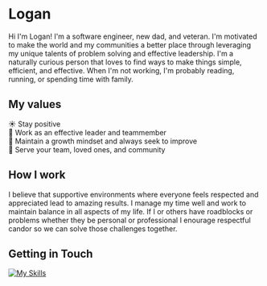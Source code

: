 # Logan
Hi I'm Logan! I'm a software engineer, new dad, and veteran. I'm motivated to make the world and my communities a better place through leveraging my unique talents of problem solving and effective leadership. I'm a naturally curious person that loves to find ways to make things simple, efficient, and effective. When I'm not working, I'm probably reading, running, or spending time with family.

## My values 
☀️ Stay positive  
👏 Work as an effective leader and teammember  
🌱 Maintain a growth mindset and always seek to improve  
🦮 Serve your team, loved ones, and community  

## How I work 
I believe that supportive environments where everyone feels respected and appreciated lead to amazing results. I manage my time well and work to maintain balance in all aspects of my life. If I or others have roadblocks or problems whether they be personal or professional I enourage respectful candor so we can solve those challenges together.

## Getting in Touch 
[![My Skills](https://skillicons.dev/icons?i=linkedin)](https://www.linkedin.com/in/loganpmatheny/)
